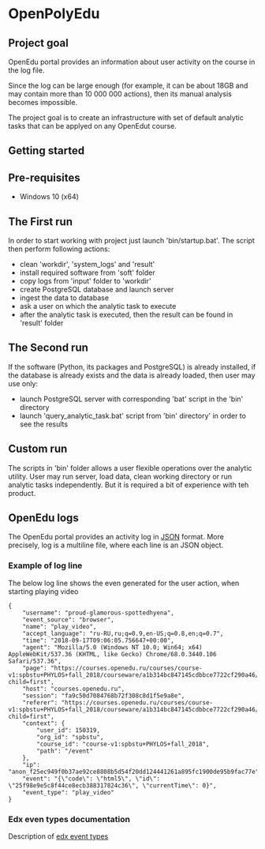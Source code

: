 # OpenPolyEdu

## Project goal
OpenEdu portal provides an information about user activity on the course in the log file.  

Since the log can be large enough (for example, it can be about 18GB and may contain more than 10 000 000 actions), then its manual analysis becomes impossible.

The project goal is to create an infrastructure with set of default analytic tasks that can be applyed on any OpenEdut course.

## Getting started 

## Pre-requisites
 - Windows 10 (x64)

## The First run
In order to start working with project just launch 'bin/startup.bat'.
The script then perform following actions:
 - clean 'workdir', 'system_logs' and 'result'
 - install required software from 'soft' folder
 - copy logs from 'input' folder to 'workdir'
 - create PostgreSQL database and launch server
 - ingest the data to database
 - ask a user on which the analytic task to execute
 - after the analytic task is executed, then the result can be found in 'result' folder
 
 ## The Second run
 If the software (Python, its packages and PostgreSQL) is already installed, if the database is already exists and the data is already loaded, then user may use only: 
  - launch PostgreSQL server with corresponding 'bat' script in the 'bin' directory
  - launch 'query_analytic_task.bat' script from 'bin' directory' in order to see the results
  
 ## Custom run
 The scripts in 'bin' folder allows a user flexible operations over the analytic utility. User may run server, load data, clean working directory or run analytic tasks independently. But it is required a bit of experience with teh product. 
 
## OpenEdu logs
The OpenEdu portal provides an activity log in [JSON](http://json.org/) format.
More precisely, log is a multiline file, where each line is an JSON object. 

### Example of log line 
The below log line shows the even generated for the user action, when starting playing video
```
{
	"username": "proud-glamorous-spottedhyena",
	"event_source": "browser",
	"name": "play_video",
	"accept_language": "ru-RU,ru;q=0.9,en-US;q=0.8,en;q=0.7",
	"time": "2018-09-17T09:06:05.756647+00:00",
	"agent": "Mozilla/5.0 (Windows NT 10.0; Win64; x64) AppleWebKit/537.36 (KHTML, like Gecko) Chrome/68.0.3440.106 Safari/537.36",
	"page": "https://courses.openedu.ru/courses/course-v1:spbstu+PHYLOS+fall_2018/courseware/a1b314bc847145cdbbce7722cf290a46/33f75534cc894cc19e617d50927f2d48/?child=first",
	"host": "courses.openedu.ru",
	"session": "fa9c50d7084768b72f308c8d1f5e9a8e",
	"referer": "https://courses.openedu.ru/courses/course-v1:spbstu+PHYLOS+fall_2018/courseware/a1b314bc847145cdbbce7722cf290a46/33f75534cc894cc19e617d50927f2d48/?child=first",
	"context": {
		"user_id": 150319,
		"org_id": "spbstu",
		"course_id": "course-v1:spbstu+PHYLOS+fall_2018",
		"path": "/event"
	},
	"ip": "anon_f25ec949f0b37ae92ce8808b5d54f20dd124441261a895fc1900de95b9fac77e",
	"event": "{\"code\": \"html5\", \"id\": \"25f98e9e5c8f44ce8ecb388317824c36\", \"currentTime\": 0}",
	"event_type": "play_video"
}
```



### Edx even types documentation
Description of [edx event types](https://github.com/edx/edx-documentation/blob/b5bf2cad349b4a330c3159301a51975884d1d5ad/en_us/data/source/internal_data_formats/tracking_logs/student_event_types.rst#id383)
